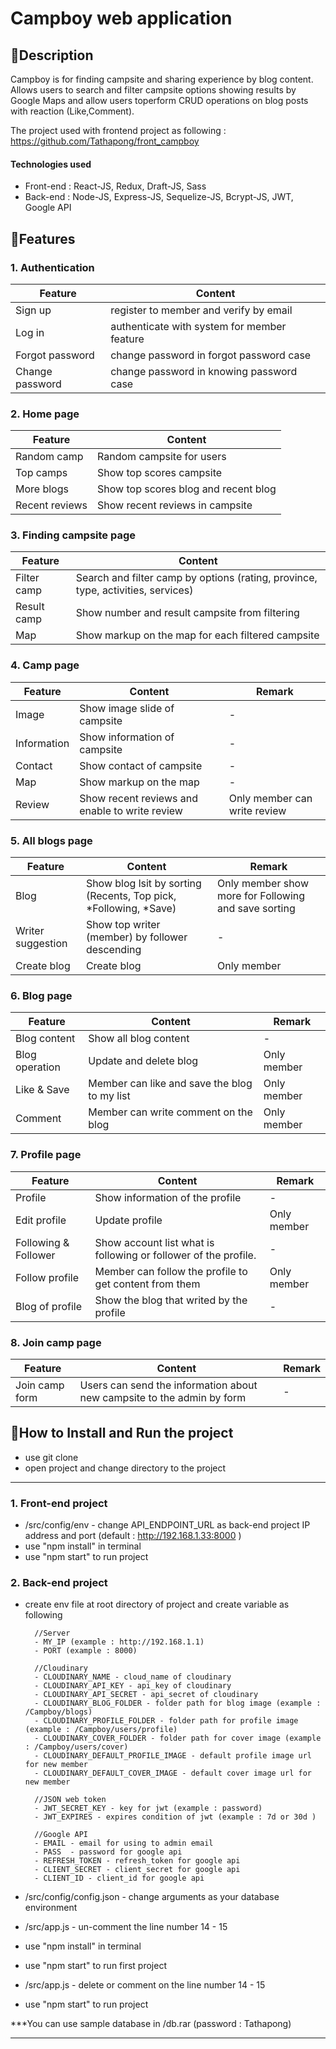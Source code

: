 # Campboy web application

## 🏀Description

Campboy is for finding campsite and sharing experience by blog content. Allows users to search and filter campsite options showing results by Google Maps and allow users toperform CRUD operations on blog posts with reaction (Like,Comment).

The project used with frontend project as following :
https://github.com/Tathapong/front_campboy

#### Technologies used

- Front-end : React-JS, Redux, Draft-JS, Sass
- Back-end : Node-JS, Express-JS, Sequelize-JS, Bcrypt-JS, JWT, Google API

## 🏀Features

### 1. Authentication

| Feature         | Content                                     |
| --------------- | ------------------------------------------- |
| Sign up         | register to member and verify by email      |
| Log in          | authenticate with system for member feature |
| Forgot password | change password in forgot password case     |
| Change password | change password in knowing password case    |

### 2. Home page

| Feature        | Content                              |
| -------------- | ------------------------------------ |
| Random camp    | Random campsite for users            |
| Top camps      | Show top scores campsite             |
| More blogs     | Show top scores blog and recent blog |
| Recent reviews | Show recent reviews in campsite      |

### 3. Finding campsite page

| Feature     | Content                                                                          |
| ----------- | -------------------------------------------------------------------------------- |
| Filter camp | Search and filter camp by options (rating, province, type, activities, services) |
| Result camp | Show number and result campsite from filtering                                   |
| Map         | Show markup on the map for each filtered campsite                                |

### 4. Camp page

| Feature     | Content                                        | Remark                       |
| ----------- | ---------------------------------------------- | ---------------------------- |
| Image       | Show image slide of campsite                   | -                            |
| Information | Show information of campsite                   | -                            |
| Contact     | Show contact of campsite                       | -                            |
| Map         | Show markup on the map                         | -                            |
| Review      | Show recent reviews and enable to write review | Only member can write review |

### 5. All blogs page

| Feature           | Content                                                          | Remark                                               |
| ----------------- | ---------------------------------------------------------------- | ---------------------------------------------------- |
| Blog              | Show blog lsit by sorting (Recents, Top pick, *Following, *Save) | Only member show more for Following and save sorting |
| Writer suggestion | Show top writer (member) by follower descending                  | -                                                    |
| Create blog       | Create blog                                                      | Only member                                          |

### 6. Blog page

| Feature        | Content                                      | Remark      |
| -------------- | -------------------------------------------- | ----------- |
| Blog content   | Show all blog content                        | -           |
| Blog operation | Update and delete blog                       | Only member |
| Like & Save    | Member can like and save the blog to my list | Only member |
| Comment        | Member can write comment on the blog         | Only member |

### 7. Profile page

| Feature              | Content                                                         | Remark      |
| -------------------- | --------------------------------------------------------------- | ----------- |
| Profile              | Show information of the profile                                 | -           |
| Edit profile         | Update profile                                                  | Only member |
| Following & Follower | Show account list what is following or follower of the profile. | -           |
| Follow profile       | Member can follow the profile to get content from them          | Only member |
| Blog of profile      | Show the blog that writed by the profile                        | -           |

### 8. Join camp page

| Feature        | Content                                                                | Remark |
| -------------- | ---------------------------------------------------------------------- | ------ |
| Join camp form | Users can send the information about new campsite to the admin by form | -      |

## 🏀How to Install and Run the project

- use git clone
- open project and change directory to the project

---

### 1. Front-end project

- /src/config/env - change API_ENDPOINT_URL as back-end project IP address and port (default : http://192.168.1.33:8000 )
- use "npm install" in terminal
- use "npm start" to run project

### 2. Back-end project

- create env file at root directory of project and create variable as following

        //Server
        - MY_IP (example : http://192.168.1.1)
        - PORT (example : 8000)

        //Cloudinary
        - CLOUDINARY_NAME - cloud_name of cloudinary
        - CLOUDINARY_API_KEY - api_key of cloudinary
        - CLOUDINARY_API_SECRET - api_secret of cloudinary
        - CLOUDINARY_BLOG_FOLDER - folder path for blog image (example : /Campboy/blogs)
        - CLOUDINARY_PROFILE_FOLDER - folder path for profile image (example : /Campboy/users/profile)
        - CLOUDINARY_COVER_FOLDER - folder path for cover image (example : /Campboy/users/cover)
        - CLOUDINARY_DEFAULT_PROFILE_IMAGE - default profile image url for new member
        - CLOUDINARY_DEFAULT_COVER_IMAGE - default cover image url for new member

        //JSON web token
        - JWT_SECRET_KEY - key for jwt (example : password)
        - JWT_EXPIRES - expires condition of jwt (example : 7d or 30d )

        //Google API
        - EMAIL - email for using to admin email
        - PASS  - password for google api
        - REFRESH_TOKEN - refresh_token for google api
        - CLIENT_SECRET - client_secret for google api
        - CLIENT_ID - client_id for google api

- /src/config/config.json - change arguments as your database environment
- /src/app.js - un-comment the line number 14 - 15

- use "npm install" in terminal
- use "npm start" to run first project
- /src/app.js - delete or comment on the line number 14 - 15
- use "npm start" to run project

\*\*\*You can use sample database in /db.rar (password : Tathapong)

---

